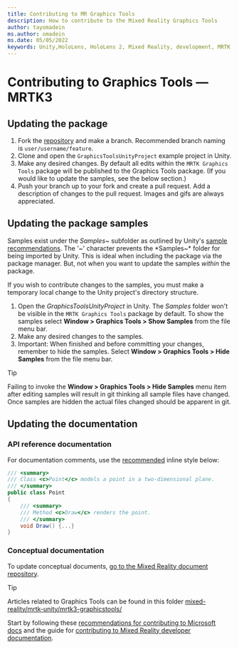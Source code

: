 ```yaml
---
title: Contributing to MR Graphics Tools
description: How to contribute to the Mixed Reality Graphics Tools
author: tayomadein
ms.author: omadein
ms.date: 05/05/2022
keywords: Unity,HoloLens, HoloLens 2, Mixed Reality, development, MRTK, Graphics Tools, MRGT, MR Graphics Tools, Bug report,
---
```


# Contributing to Graphics Tools &#8212; MRTK3

## Updating the package

1. Fork the [repository](https://github.com/microsoft/MixedReality-GraphicsTools-Unity) and make a branch. Recommended branch naming is `user/username/feature`.
2. Clone and open the `GraphicsToolsUnityProject` example project in Unity.
3. Make any desired changes. By default all edits within the `MRTK Graphics Tools` package will be published to the Graphics Tools package. (If you would like to update the samples, see the below section.)
4. Push your branch up to your fork and create a pull request. Add a description of changes to the pull request. Images and gifs are always appreciated.

## Updating the package samples

Samples exist under the *Samples~* subfolder as outlined by Unity's [sample recommendations](https://docs.unity3d.com/Manual/cus-samples.html). The '~' character prevents the *Samples~* folder for being imported by Unity. This is ideal when including the package via the package manager. But, not when you want to update the samples *within* the package.

If you wish to contribute changes to the samples, you must make a temporary local change to the Unity project's directory structure.

1. Open the *GraphicsToolsUnityProject* in Unity. The *Samples* folder won't be visible in the `MRTK Graphics Tools` package by default. To show the samples select **Window > Graphics Tools > Show Samples** from the file menu bar.
2. Make any desired changes to the samples.
3. Important: When finished and before committing your changes, remember to hide the samples. Select **Window > Graphics Tools > Hide Samples** from the file menu bar.

>[!TIP]
> Failing to invoke the **Window > Graphics Tools > Hide Samples** menu item after editing samples will result in git thinking all sample files have changed. Once samples are hidden the actual files changed should be apparent in git.

## Updating the documentation

### API reference documentation

For documentation comments, use the [recommended](/dotnet/csharp/language-reference/language-specification/documentation-comments#d2-introduction) inline style below:

```csharp
/// <summary>
/// Class <c>Point</c> models a point in a two-dimensional plane.
/// </summary>
public class Point
{
    /// <summary>
    /// Method <c>Draw</c> renders the point.
    /// </summary>
    void Draw() {...}
}
```

### Conceptual documentation

To update conceptual documents, [go to the Mixed Reality document repository](https://github.com/MicrosoftDocs/mixed-reality). 

>[!Tip]
>Articles related to Graphics Tools can be found in this folder [mixed-reality/mrtk-unity/mrtk3-graphicstools/](https://github.com/MicrosoftDocs/mixed-reality/tree/docs/mrtk-unity/mrtk3-graphicstools)

Start by following these [recommendations for contributing to Microsoft docs](/contribute/) and the guide for [contributing to Mixed Reality developer documentation](https://github.com/MicrosoftDocs/mixed-reality/blob/docs/mixed-reality-docs/mr-dev-docs/CONTRIBUTING.md).
